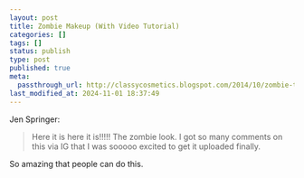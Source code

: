 ```yaml
---
layout: post
title: Zombie Makeup (With Video Tutorial)
categories: []
tags: []
status: publish
type: post
published: true
meta:
  passthrough_url: http://classycosmetics.blogspot.com/2014/10/zombie-tutorial.html
last_modified_at: 2024-11-01 18:37:49
---
```


Jen Springer:


>Here it is here it is!!!!! The zombie look. I got so many comments on this via IG that I was sooooo excited to get it uploaded finally.



So amazing that people can do this.
